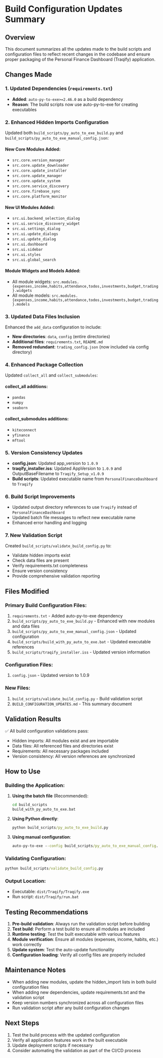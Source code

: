 # Build Configuration Updates Summary

## Overview
This document summarizes all the updates made to the build scripts and configuration files to reflect recent changes in the codebase and ensure proper packaging of the Personal Finance Dashboard (Traqify) application.

## Changes Made

### 1. Updated Dependencies (`requirements.txt`)
- **Added**: `auto-py-to-exe>=2.46.0` as a build dependency
- **Reason**: The build scripts now use auto-py-to-exe for creating executables

### 2. Enhanced Hidden Imports Configuration
Updated both `build_scripts/py_auto_to_exe_build.py` and `build_scripts/py_auto_to_exe_manual_config.json`:

#### New Core Modules Added:
- `src.core.version_manager`
- `src.core.update_downloader`
- `src.core.update_installer`
- `src.core.update_manager`
- `src.core.update_system`
- `src.core.service_discovery`
- `src.core.firebase_sync`
- `src.core.platform_monitor`

#### New UI Modules Added:
- `src.ui.backend_selection_dialog`
- `src.ui.service_discovery_widget`
- `src.ui.settings_dialog`
- `src.ui.update_dialogs`
- `src.ui.update_dialog`
- `src.ui.dashboard`
- `src.ui.sidebar`
- `src.ui.styles`
- `src.ui.global_search`

#### Module Widgets and Models Added:
- All module widgets: `src.modules.{expenses,income,habits,attendance,todos,investments,budget,trading}.widgets`
- All module models: `src.modules.{expenses,income,habits,attendance,todos,investments,budget,trading}.models`

### 3. Updated Data Files Inclusion
Enhanced the `add_data` configuration to include:
- **New directories**: `data`, `config` (entire directories)
- **Additional files**: `requirements.txt`, `README.md`
- **Removed redundant**: `trading_config.json` (now included via config directory)

### 4. Enhanced Package Collection
Updated `collect_all` and `collect_submodules`:

#### collect_all additions:
- `pandas`
- `numpy`
- `seaborn`

#### collect_submodules additions:
- `kiteconnect`
- `yfinance`
- `mftool`

### 5. Version Consistency Updates
- **config.json**: Updated app_version to `1.0.9`
- **traqify_installer.iss**: Updated AppVersion to `1.0.9` and OutputBaseFilename to `Traqify_Setup_v1.0.9`
- **Build scripts**: Updated executable name from `PersonalFinanceDashboard` to `Traqify`

### 6. Build Script Improvements
- Updated output directory references to use `Traqify` instead of `PersonalFinanceDashboard`
- Updated batch file messages to reflect new executable name
- Enhanced error handling and logging

### 7. New Validation Script
Created `build_scripts/validate_build_config.py` to:
- Validate hidden imports exist
- Check data files are present
- Verify requirements.txt completeness
- Ensure version consistency
- Provide comprehensive validation reporting

## Files Modified

### Primary Build Configuration Files:
1. `requirements.txt` - Added auto-py-to-exe dependency
2. `build_scripts/py_auto_to_exe_build.py` - Enhanced with new modules and data files
3. `build_scripts/py_auto_to_exe_manual_config.json` - Updated configuration
4. `build_scripts/build_with_py_auto_to_exe.bat` - Updated executable references
5. `build_scripts/traqify_installer.iss` - Updated version information

### Configuration Files:
1. `config.json` - Updated version to 1.0.9

### New Files:
1. `build_scripts/validate_build_config.py` - Build validation script
2. `BUILD_CONFIGURATION_UPDATES.md` - This summary document

## Validation Results
✅ All build configuration validations pass:
- Hidden imports: All modules exist and are importable
- Data files: All referenced files and directories exist
- Requirements: All necessary packages included
- Version consistency: All version references are synchronized

## How to Use

### Building the Application:
1. **Using the batch file** (Recommended):
   ```cmd
   cd build_scripts
   build_with_py_auto_to_exe.bat
   ```

2. **Using Python directly**:
   ```cmd
   python build_scripts/py_auto_to_exe_build.py
   ```

3. **Using manual configuration**:
   ```cmd
   auto-py-to-exe --config build_scripts/py_auto_to_exe_manual_config.json
   ```

### Validating Configuration:
```cmd
python build_scripts/validate_build_config.py
```

### Output Location:
- Executable: `dist/Traqify/Traqify.exe`
- Run script: `dist/Traqify/run.bat`

## Testing Recommendations

1. **Pre-build validation**: Always run the validation script before building
2. **Test build**: Perform a test build to ensure all modules are included
3. **Runtime testing**: Test the built executable with various features
4. **Module verification**: Ensure all modules (expenses, income, habits, etc.) work correctly
5. **Update system**: Test the auto-update functionality
6. **Configuration loading**: Verify all config files are properly included

## Maintenance Notes

- When adding new modules, update the hidden_import lists in both build configuration files
- When adding new dependencies, update requirements.txt and the validation script
- Keep version numbers synchronized across all configuration files
- Run validation script after any build configuration changes

## Next Steps

1. Test the build process with the updated configuration
2. Verify all application features work in the built executable
3. Update deployment scripts if necessary
4. Consider automating the validation as part of the CI/CD process

